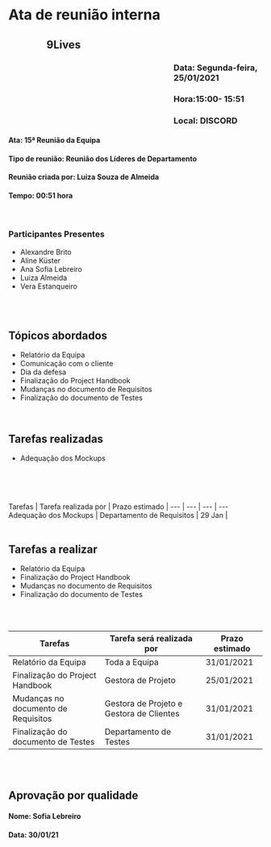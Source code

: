 ﻿# Ata de reunião interna

## <p style='padding-left:15%'> <b> 9Lives </b> <insert date_dime></p>

### <p style='padding-left:65%'> <b>Data:</b> Segunda-feira, 25/01/2021 <insert date_dime></p>
### <p style='padding-left:65%'> <b>Hora:</b>15:00- 15:51<insert date_dime></p>
### <p style='padding-left:65%'> <b>Local:</b> DISCORD <insert date_dime></p>

#### <b> Ata:</b> 15ª Reunião da Equipa
#### <b> Tipo de reunião:</b> Reunião dos Líderes de Departamento
#### <b> Reunião criada por:</b> Luiza Souza de Almeida
#### <b> Tempo:</b> 00:51 hora

</br>

### <b>Participantes Presentes</b>
* Alexandre Brito
* Aline Küster
* Ana Sofia Lebreiro
* Luiza Almeida
* Vera Estanqueiro

<br/>
<br/>

## <b> Tópicos abordados </b>
* Relatório da Equipa
* Comunicação com o cliente
* Dia da defesa
* Finalização do Project Handbook
* Mudanças no documento de Requisitos
* Finalização do documento de Testes
<br/>

## Tarefas realizadas
* Adequação dos Mockups 
<br/>
<br/>
<br/>

Tarefas | Tarefa realizada por |  Prazo estimado | 
--- | --- | --- | ---
Adequação dos Mockups | Departamento de Requisitos | 29 Jan |
<br/> 
<br/>

## Tarefas a realizar
* Relatório da Equipa
* Finalização do Project Handbook
* Mudanças no documento de Requisitos
* Finalização do documento de Testes
<br/>
<br/>

Tarefas | Tarefa será realizada por |  Prazo estimado
--- | --- | --- | 
Relatório da Equipa | Toda a Equipa | 31/01/2021 | 
Finalização do Project Handbook | Gestora de Projeto | 25/01/2021 | 
Mudanças no documento de Requisitos | Gestora de Projeto e Gestora de Clientes | 31/01/2021 | 
Finalização do documento de Testes | Departamento de Testes | 31/01/2021 | 

</br>
</br>

## Aprovação por qualidade
#### <b> Nome: Sofia Lebreiro</b> 
#### <b> Data: 30/01/21 </b> 
